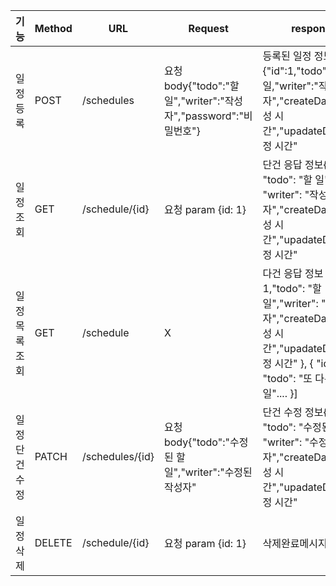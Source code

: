 |기능|Method|URL|Request|response|상태코드|
|---|---|---|---|---|---|
|일정등록|POST|/schedules|요청 body{"todo":"할 일","writer":"작성자","password":"비밀번호"}|등록된 일정 정보{"id":1,"todo":"할일,"writer":"작성자","createDate":"작성 시간","upadateDate":"수정 시간"|200:생성됨|
|일정조회|GET|/schedule/{id}|요청 param {id: 1}|단건 응답 정보{ "id": 1, "todo": "할 일", "writer": "작성자","createDate":"작성 시간","upadateDate":"수정 시간"|200:성공|
|일정목록조회|GET|/schedule|X|다건 응답 정보 [{ "id": 1,"todo": "할 일","writer": "작성자","createDate":"작성 시간","upadateDate":"수정 시간" }, { "id": 2, "todo": "또 다른 할 일".... }] |200:성공|
|일정단건수정|PATCH|/schedules/{id}|요청 body{"todo":"수정된 할 일","writer":"수정된 작성자"|단건 수정 정보{ "id": 1, "todo": "수정된할 일", "writer": "수정된 작성자","createDate":"작성 시간","upadateDate":"수정 시간"|200:성공|
|일정삭제|DELETE|/schedule/{id}|요청 param {id: 1}|삭제완료메시지|200:성공|
